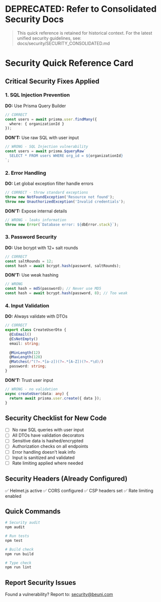 # DEPRECATED: Refer to Consolidated Security Docs

> This quick reference is retained for historical context. For the latest unified security guidelines, see: docs/security/SECURITY_CONSOLIDATED.md

# Security Quick Reference Card

## Critical Security Fixes Applied

### 1. SQL Injection Prevention
**DO:** Use Prisma Query Builder
```typescript
// CORRECT
const users = await prisma.user.findMany({
  where: { organizationId }
});
```

**DON'T:** Use raw SQL with user input
```typescript
// WRONG - SQL Injection vulnerability
const users = await prisma.$queryRaw`
  SELECT * FROM users WHERE org_id = ${organizationId}
`;
```

### 2. Error Handling
**DO:** Let global exception filter handle errors
```typescript
// CORRECT - throw standard exceptions
throw new NotFoundException('Resource not found');
throw new UnauthorizedException('Invalid credentials');
```

**DON'T:** Expose internal details
```typescript
// WRONG - leaks information
throw new Error(`Database error: ${dbError.stack}`);
```

### 3. Password Security
**DO:** Use bcrypt with 12+ salt rounds
```typescript
// CORRECT
const saltRounds = 12;
const hash = await bcrypt.hash(password, saltRounds);
```

**DON'T:** Use weak hashing
```typescript
// WRONG
const hash = md5(password); // Never use MD5
const hash = await bcrypt.hash(password, 8); // Too weak
```

### 4. Input Validation
**DO:** Always validate with DTOs
```typescript
// CORRECT
export class CreateUserDto {
  @IsEmail()
  @IsNotEmpty()
  email: string;
  
  @MinLength(12)
  @MaxLength(128)
  @Matches(/^(?=.*[a-z])(?=.*[A-Z])(?=.*\d)/)
  password: string;
}
```

**DON'T:** Trust user input
```typescript
// WRONG - no validation
async createUser(data: any) {
  return await prisma.user.create({ data });
}
```

## Security Checklist for New Code

- [ ] No raw SQL queries with user input
- [ ] All DTOs have validation decorators
- [ ] Sensitive data is hashed/encrypted
- [ ] Authorization checks on all endpoints
- [ ] Error handling doesn't leak info
- [ ] Input is sanitized and validated
- [ ] Rate limiting applied where needed

## Security Headers (Already Configured)

✅ Helmet.js active
✅ CORS configured
✅ CSP headers set
✅ Rate limiting enabled

## Quick Commands

```bash
# Security audit
npm audit

# Run tests
npm test

# Build check
npm run build

# Type check
npm run lint
```

## Report Security Issues

Found a vulnerability? Report to: security@beuni.com
